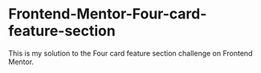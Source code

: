 # Frontend-Mentor-Four-card-feature-section
This is my solution to the Four card feature section challenge on Frontend Mentor.
